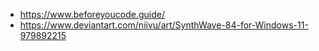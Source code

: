 - https://www.beforeyoucode.guide/
- https://www.deviantart.com/niivu/art/SynthWave-84-for-Windows-11-979892215